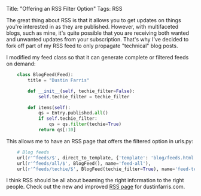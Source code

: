 Title: "Offering an RSS Filter Option"
Tags: RSS

The great thing about RSS is that it allows you to get updates on things you're interested in as they are published.  However, with multifaceted blogs, such as mine, it's quite possible that you are receiving both wanted and unwanted updates from your subscription.  That's why I've decided to fork off part of my RSS feed to only propagate "technical" blog posts.

I modified my feed class so that it can generate complete or filtered feeds on demand:

```python
    class BlogFeed(Feed):
        title = "Dustin Farris"

        def __init__(self, techie_filter=False):
            self.techie_filter = techie_filter

        def items(self):
            qs = Entry.published.all()
            if self.techie_filter:
                qs = qs.filter(techie=True)
            return qs[:10]
```

This allows me to have an RSS page that offers the filtered option in urls.py:

```python
    # Blog feeds
    url(r'^feeds/$', direct_to_template, {'template': 'blog/feeds.html'}, name='feeds'),
    url(r'^feeds/all/$', BlogFeed(), name='feed-all'),
    url(r'^feeds/techie/$', BlogFeed(techie_filter=True), name='feed-techie'),
```

I think RSS should be all about beaming the right information to the right people.  Check out the new and improved [RSS page](http://dustinfarris.com/feeds/) for dustinfarris.com.
